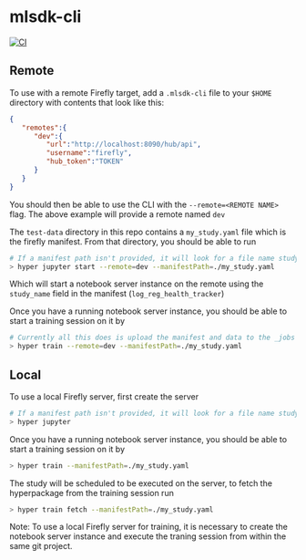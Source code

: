 # mlsdk-cli

[![CI](https://github.com/gohypergiant/mlsdk-cli/actions/workflows/golang-ci.yml/badge.svg?branch=stable)](https://github.com/gohypergiant/mlsdk-cli/actions/workflows/golang-ci.yml)

## Remote

To use with a remote Firefly target, add a `.mlsdk-cli` file to your `$HOME` directory with contents that look like this: 
```json
{
   "remotes":{
      "dev":{
         "url":"http://localhost:8090/hub/api",
         "username":"firefly",
         "hub_token":"TOKEN"
      }
   }
}
```

You should then be able to use the CLI with the `--remote=<REMOTE NAME>` flag. The above example will provide a remote named `dev`


The `test-data` directory in this repo contains a `my_study.yaml` file which is the firefly manifest. From that directory, you should be able to run 
```bash
# If a manifest path isn't provided, it will look for a file name study.yaml by default
> hyper jupyter start --remote=dev --manifestPath=./my_study.yaml 
```
Which will start a notebook server instance on the remote using the `study_name` field in the manifest (`log_reg_health_tracker`)

Once you have a running notebook server instance, you should be able to start a training session on it by
```bash
# Currently all this does is upload the manifest and data to the _jobs folder
> hyper train --remote=dev --manifestPath=./my_study.yaml
```

## Local

To use a local Firefly server, first create the server

```bash
# If a manifest path isn't provided, it will look for a file name study.yaml by default
> hyper jupyter 
```

Once you have a running notebook server instance, you should be able to start a training session on it by
```bash
> hyper train --manifestPath=./my_study.yaml
```

The study will be scheduled to be executed on the server, to fetch the hyperpackage from the training session run
```bash
> hyper train fetch --manifestPath=./my_study.yaml
```


Note: To use a local Firefly server for training, it is necessary to create the notebook server instance and execute the traning session from within the same git project.

